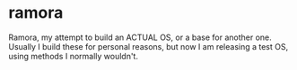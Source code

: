 # ramora
Ramora, my attempt to build an ACTUAL OS, or a base for another one. Usually I build these for personal reasons, but now I am releasing a test OS, using methods I normally wouldn't.
